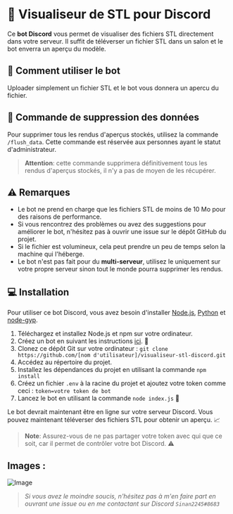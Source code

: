 # 🚀 Visualiseur de STL pour Discord

Ce **bot Discord** vous permet de visualiser des fichiers STL directement dans votre serveur. Il suffit de téléverser un fichier STL dans un salon et le bot enverra un aperçu du modèle.

## 🔧 Comment utiliser le bot

Uploader simplement un fichier STL et le bot vous donnera un apercu du fichier.

## 🚫 Commande de suppression des données

Pour supprimer tous les rendus d'aperçus stockés, utilisez la commande `/flush_data`. Cette commande est réservée aux personnes ayant le statut d'administrateur.

> **Attention**: cette commande supprimera définitivement tous les rendus d'aperçus stockés, il n'y a pas de moyen de les récupérer.

## ⚠️ Remarques

- Le bot ne prend en charge que les fichiers STL de moins de 10 Mo pour des raisons de performance.
- Si vous rencontrez des problèmes ou avez des suggestions pour améliorer le bot, n'hésitez pas à ouvrir une issue sur le dépôt GitHub du projet.
- Si le fichier est volumineux, cela peut prendre un peu de temps selon la machine qui l'héberge.
- Le bot n'est pas fait pour du **multi-serveur**, utilisez le uniquement sur votre propre serveur sinon tout le monde pourra supprimer les rendus.

## 💻 Installation 

Pour utiliser ce bot Discord, vous avez besoin d'installer [Node.js](https://nodejs.org/), [Python](https://www.python.org/downloads/) et [node-gyp](https://github.com/nodejs/node-gyp#installation).

1. Téléchargez et installez Node.js et npm sur votre ordinateur.
2. Créez un bot en suivant les instructions [ici](https://discordjs.guide/preparations/setting-up-a-bot-application.html). 🤖
3. Clonez ce dépôt Git sur votre ordinateur : `git clone https://github.com/[nom d'utilisateur]/visualiseur-stl-discord.git`
4. Accédez au répertoire du projet.
5. Installez les dépendances du projet en utilisant la commande `npm install`
6. Créez un fichier `.env` à la racine du projet et ajoutez votre token comme ceci : `token=votre token de bot`
7. Lancez le bot en utilisant la commande `node index.js` 🚀

Le bot devrait maintenant être en ligne sur votre serveur Discord. Vous pouvez maintenant téléverser des fichiers STL pour obtenir un aperçu. 📈

> **Note**: Assurez-vous de ne pas partager votre token avec qui que ce soit, car il permet de contrôler votre bot Discord. ⚠️


## Images : 
![Image](https://cdn.discordapp.com/attachments/878253378575151144/1054524525406081145/image.png)

> *Si vous avez le moindre soucis, n'hésitez pas à m'en faire part en ouvrant une issue ou en me contactant sur Discord `Sinan2245#8683`*
